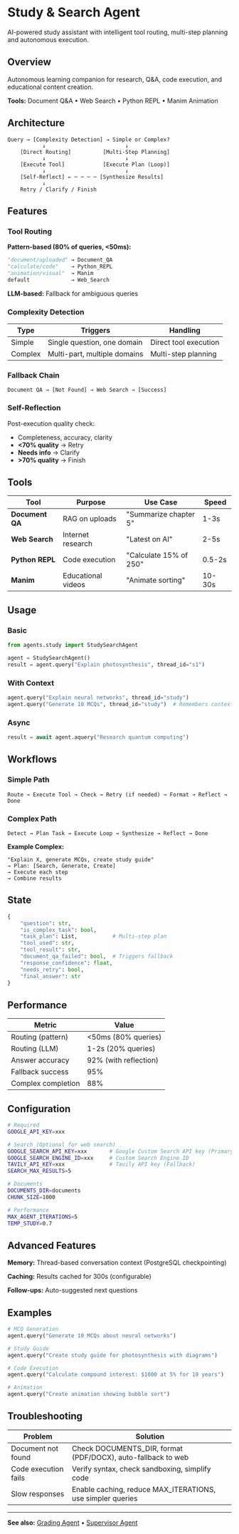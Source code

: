 # Study & Search Agent

AI-powered study assistant with intelligent tool routing, multi-step planning and autonomous execution.

## Overview

Autonomous learning companion for research, Q&A, code execution, and educational content creation.

**Tools:** Document Q&A • Web Search • Python REPL • Manim Animation

## Architecture

```
Query → [Complexity Detection] → Simple or Complex?
           ↓                         ↓
    [Direct Routing]          [Multi-Step Planning]
           ↓                         ↓
    [Execute Tool]            [Execute Plan (Loop)]
           ↓                         ↓
    [Self-Reflect] ← ─ ─ ─ ─ [Synthesize Results]
           ↓
    Retry / Clarify / Finish
```

## Features

### Tool Routing

**Pattern-based (80% of queries, <50ms):**
```python
"document/uploaded" → Document_QA
"calculate/code"    → Python_REPL
"animation/visual"  → Manim
default             → Web_Search
```

**LLM-based:** Fallback for ambiguous queries

### Complexity Detection

| Type | Triggers | Handling |
|------|----------|----------|
| Simple | Single question, one domain | Direct tool execution |
| Complex | Multi-part, multiple domains | Multi-step planning |

### Fallback Chain

```
Document QA → [Not Found] → Web Search → [Success]
```

### Self-Reflection

Post-execution quality check:
- Completeness, accuracy, clarity
- **<70% quality** → Retry
- **Needs info** → Clarify
- **>70% quality** → Finish

## Tools

| Tool | Purpose | Use Case | Speed |
|------|---------|----------|-------|
| **Document QA** | RAG on uploads | "Summarize chapter 5" | 1-3s |
| **Web Search** | Internet research | "Latest on AI" | 2-5s |
| **Python REPL** | Code execution | "Calculate 15% of 250" | 0.5-2s |
| **Manim** | Educational videos | "Animate sorting" | 10-30s |

## Usage

### Basic

```python
from agents.study import StudySearchAgent

agent = StudySearchAgent()
result = agent.query("Explain photosynthesis", thread_id="s1")
```

### With Context

```python
agent.query("Explain neural networks", thread_id="study")
agent.query("Generate 10 MCQs", thread_id="study")  # Remembers context
```

### Async

```python
result = await agent.aquery("Research quantum computing")
```

## Workflows

### Simple Path
```
Route → Execute Tool → Check → Retry (if needed) → Format → Reflect → Done
```

### Complex Path
```
Detect → Plan Task → Execute Loop → Synthesize → Reflect → Done
```

**Example Complex:**
```
"Explain X, generate MCQs, create study guide"
→ Plan: [Search, Generate, Create]
→ Execute each step
→ Combine results
```

## State

```python
{
    "question": str,
    "is_complex_task": bool,
    "task_plan": List,           # Multi-step plan
    "tool_used": str,
    "tool_result": str,
    "document_qa_failed": bool,  # Triggers fallback
    "response_confidence": float,
    "needs_retry": bool,
    "final_answer": str
}
```

## Performance

| Metric | Value |
|--------|-------|
| Routing (pattern) | <50ms (80% queries) |
| Routing (LLM) | 1-2s (20% queries) |
| Answer accuracy | 92% (with reflection) |
| Fallback success | 95% |
| Complex completion | 88% |

## Configuration

```bash
# Required
GOOGLE_API_KEY=xxx

# Search (Optional for web search)
GOOGLE_SEARCH_API_KEY=xxx       # Google Custom Search API key (Primary)
GOOGLE_SEARCH_ENGINE_ID=xxx     # Custom Search Engine ID
TAVILY_API_KEY=xxx              # Tavily API key (Fallback)
SEARCH_MAX_RESULTS=5

# Documents
DOCUMENTS_DIR=documents
CHUNK_SIZE=1000

# Performance
MAX_AGENT_ITERATIONS=5
TEMP_STUDY=0.7
```

## Advanced Features

**Memory:** Thread-based conversation context (PostgreSQL checkpointing)

**Caching:** Results cached for 300s (configurable)

**Follow-ups:** Auto-suggested next questions

## Examples

```python
# MCQ Generation
agent.query("Generate 10 MCQs about neural networks")

# Study Guide
agent.query("Create study guide for photosynthesis with diagrams")

# Code Execution
agent.query("Calculate compound interest: $1000 at 5% for 10 years")

# Animation
agent.query("Create animation showing bubble sort")
```

## Troubleshooting

| Problem | Solution |
|---------|----------|
| Document not found | Check DOCUMENTS_DIR, format (PDF/DOCX), auto-fallback to web |
| Code execution fails | Verify syntax, check sandboxing, simplify code |
| Slow responses | Enable caching, reduce MAX_ITERATIONS, use simpler queries |

---

**See also:** [Grading Agent](GRADING_AGENT.md) • [Supervisor Agent](SUPERVISOR_AGENT.md)
